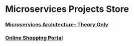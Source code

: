 # Microservices Projects Store

### [Microservices Architecture- Theory Only](https://github.com/greenlearner01/Microservices-Architecture)

### [Online Shopping Portal](https://github.com/greenlearner01/microservices-projects-store/tree/master/Online-Shopping-Portal)
